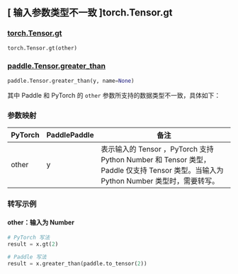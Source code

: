 ## [ 输入参数类型不一致 ]torch.Tensor.gt

### [torch.Tensor.gt](https://pytorch.org/docs/stable/generated/torch.Tensor.gt.html?highlight=torch+tensor+gt#torch.Tensor.gt)

```python
torch.Tensor.gt(other)
```

### [paddle.Tensor.greater_than](https://www.paddlepaddle.org.cn/documentation/docs/zh/develop/api/paddle/Tensor_cn.html#greater-than-y-name-none)

```python
paddle.Tensor.greater_than(y, name=None)
```

其中 Paddle 和 PyTorch 的 `other` 参数所支持的数据类型不一致，具体如下：
### 参数映射

| PyTorch                          | PaddlePaddle                 | 备注                                                   |
|----------------------------------|------------------------------| ------------------------------------------------------ |
| other  |  y  | 表示输入的 Tensor ，PyTorch 支持 Python Number 和 Tensor 类型， Paddle 仅支持 Tensor 类型。当输入为 Python Number 类型时，需要转写。  |

### 转写示例
#### other：输入为 Number
```python
# PyTorch 写法
result = x.gt(2)

# Paddle 写法
result = x.greater_than(paddle.to_tensor(2))
```
